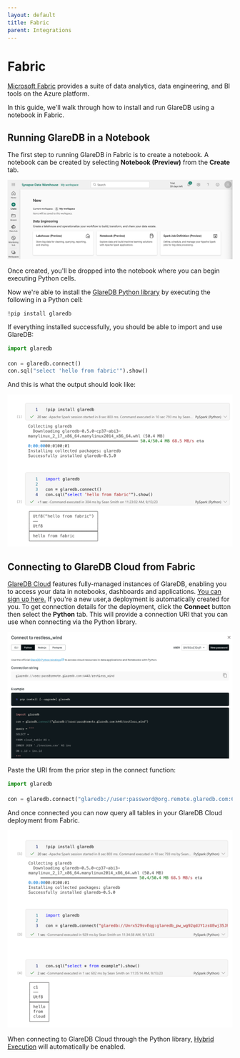 ```yaml
---
layout: default
title: Fabric
parent: Integrations
---
```


# Fabric

[Microsoft Fabric] provides a suite of data analytics, data engineering, and BI
tools on the Azure platform.

In this guide, we'll walk through how to install and run GlareDB using a
notebook in Fabric.

## Running GlareDB in a Notebook

The first step to running GlareDB in Fabric is to create a notebook. A notebook
can be created by selecting **Notebook (Preview)** from the **Create** tab.

![create]

Once created, you'll be dropped into the notebook where you can begin executing
Python cells.

Now we're able to install the [GlareDB Python library] by executing the
following in a Python cell:

```text
!pip install glaredb
```

If everything installed successfully, you should be able to import and use
GlareDB:

```python
import glaredb

con = glaredb.connect()
con.sql("select 'hello from fabric'").show()
```

And this is what the output should look like:

![success]

## Connecting to GlareDB Cloud from Fabric

[GlareDB Cloud] features fully-managed instances of GlareDB, enabling you
to access your data in notebooks, dashboards and applications. 
[You can sign up here.] If you're a new user,a deployment is automatically
created for you. To get connection details for the deployment, click the 
**Connect** button then select the **Python** tab. This will provide a
connection URI that you can use when connecting via the Python library.

![connect]

Paste the URI from the prior step in the connect function:

```python
import glaredb

con = glaredb.connect("glaredb://user:password@org.remote.glaredb.com:6443/deployment")
```

And once connected you can now query all tables in your GlareDB Cloud deployment
from Fabric.

![cloud]

When connecting to GlareDB Cloud through the Python library, [Hybrid Execution]
will automatically be enabled.

[Microsoft Fabric]: https://www.microsoft.com/en-us/microsoft-fabric
[GlareDB Python library]: https://pypi.org/project/glaredb/
[GlareDB Cloud]: https://console.glaredb.com
[Hybrid Execution]: /glaredb/hybrid-execution/
[create]: /assets/images/glaredb/fabric/create.png
[cloud]: /assets/images/glaredb/fabric/cloud.png
[success]: /assets/images/glaredb/fabric/success.png
[connect]: /assets/images/glaredb/fabric/connect_python.png
[You can sign up here.]: https://console.glaredb.com/
